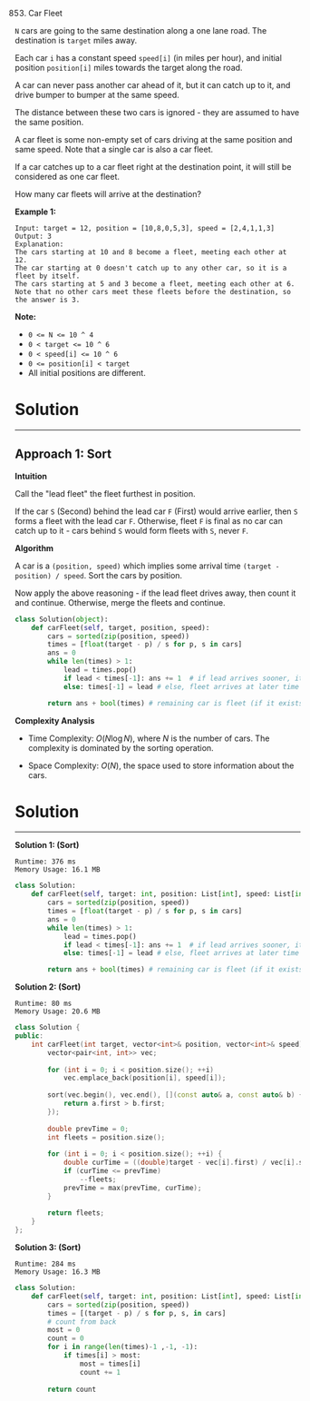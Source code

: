 853. Car Fleet

`N` cars are going to the same destination along a one lane road.  The destination is `target` miles away.

Each car `i` has a constant speed `speed[i]` (in miles per hour), and initial position `position[i]` miles towards the target along the road.

A car can never pass another car ahead of it, but it can catch up to it, and drive bumper to bumper at the same speed.

The distance between these two cars is ignored - they are assumed to have the same position.

A car fleet is some non-empty set of cars driving at the same position and same speed.  Note that a single car is also a car fleet.

If a car catches up to a car fleet right at the destination point, it will still be considered as one car fleet.


How many car fleets will arrive at the destination?

 

**Example 1:**
```
Input: target = 12, position = [10,8,0,5,3], speed = [2,4,1,1,3]
Output: 3
Explanation:
The cars starting at 10 and 8 become a fleet, meeting each other at 12.
The car starting at 0 doesn't catch up to any other car, so it is a fleet by itself.
The cars starting at 5 and 3 become a fleet, meeting each other at 6.
Note that no other cars meet these fleets before the destination, so the answer is 3.
```

**Note:**

* `0 <= N <= 10 ^ 4`
* `0 < target <= 10 ^ 6`
* `0 < speed[i] <= 10 ^ 6`
* `0 <= position[i] < target`
* All initial positions are different.

# Solution
---
## Approach 1: Sort
**Intuition**

Call the "lead fleet" the fleet furthest in position.

If the car `S` (Second) behind the lead car `F` (First) would arrive earlier, then `S` forms a fleet with the lead car `F`. Otherwise, fleet `F` is final as no car can catch up to it - cars behind `S` would form fleets with `S`, never `F`.

**Algorithm**

A car is a `(position, speed)` which implies some arrival time `(target - position) / speed`. Sort the cars by position.

Now apply the above reasoning - if the lead fleet drives away, then count it and continue. Otherwise, merge the fleets and continue.

```python
class Solution(object):
    def carFleet(self, target, position, speed):
        cars = sorted(zip(position, speed))
        times = [float(target - p) / s for p, s in cars]
        ans = 0
        while len(times) > 1:
            lead = times.pop()
            if lead < times[-1]: ans += 1  # if lead arrives sooner, it can't be caught
            else: times[-1] = lead # else, fleet arrives at later time 'lead'

        return ans + bool(times) # remaining car is fleet (if it exists)
```

**Complexity Analysis**

* Time Complexity: $O(N \log N)$, where $N$ is the number of cars. The complexity is dominated by the sorting operation.

* Space Complexity: $O(N)$, the space used to store information about the cars.

# Solution
---
**Solution 1: (Sort)**
```
Runtime: 376 ms
Memory Usage: 16.1 MB
```
```python
class Solution:
    def carFleet(self, target: int, position: List[int], speed: List[int]) -> int:
        cars = sorted(zip(position, speed))
        times = [float(target - p) / s for p, s in cars]
        ans = 0
        while len(times) > 1:
            lead = times.pop()
            if lead < times[-1]: ans += 1  # if lead arrives sooner, it can't be caught
            else: times[-1] = lead # else, fleet arrives at later time 'lead'

        return ans + bool(times) # remaining car is fleet (if it exists)
```

**Solution 2: (Sort)**
```
Runtime: 80 ms
Memory Usage: 20.6 MB
```
```c++
class Solution {
public:
    int carFleet(int target, vector<int>& position, vector<int>& speed) {
        vector<pair<int, int>> vec;
        
        for (int i = 0; i < position.size(); ++i)
            vec.emplace_back(position[i], speed[i]);
        
        sort(vec.begin(), vec.end(), [](const auto& a, const auto& b) {
            return a.first > b.first;
        });
        
        double prevTime = 0;
        int fleets = position.size();
        
        for (int i = 0; i < position.size(); ++i) {
            double curTime = ((double)target - vec[i].first) / vec[i].second;
            if (curTime <= prevTime)
                --fleets;
            prevTime = max(prevTime, curTime);
        }
        
        return fleets;
    }
};
```

**Solution 3: (Sort)**

```
Runtime: 284 ms
Memory Usage: 16.3 MB
```
```python
class Solution:
    def carFleet(self, target: int, position: List[int], speed: List[int]) -> int:
        cars = sorted(zip(position, speed))
        times = [(target - p) / s for p, s, in cars]
        # count from back
        most = 0
        count = 0
        for i in range(len(times)-1 ,-1, -1):
            if times[i] > most:
                most = times[i]
                count += 1
                
        return count
```